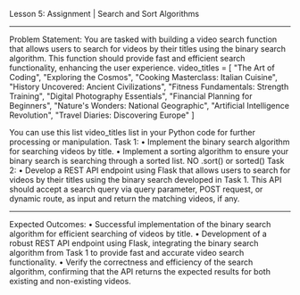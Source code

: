 Lesson 5: Assignment | Search and Sort Algorithms
________________________________________

Problem Statement: You are tasked with building a video search function that allows users to search for videos by their titles using the binary search algorithm. This function should provide fast and efficient search functionality, enhancing the user experience.
video_titles = [
    "The Art of Coding",
    "Exploring the Cosmos",
    "Cooking Masterclass: Italian Cuisine",
    "History Uncovered: Ancient Civilizations",
    "Fitness Fundamentals: Strength Training",
    "Digital Photography Essentials",
    "Financial Planning for Beginners",
    "Nature's Wonders: National Geographic",
    "Artificial Intelligence Revolution",
    "Travel Diaries: Discovering Europe"
]

You can use this list video_titles list in your Python code for further processing or manipulation.
Task 1:
•	Implement the binary search algorithm for searching videos by title.
•	Implement a sorting algorithm to ensure your binary search is searching through a sorted list. NO .sort() or sorted()
Task 2:
•	Develop a REST API endpoint using Flask that allows users to search for videos by their titles using the binary search developed in Task 1. This API should accept a search query via query parameter, POST request, or dynamic route, as input and return the matching videos, if any.

________________________________________
Expected Outcomes:
•	Successful implementation of the binary search algorithm for efficient searching of videos by title.
•	Development of a robust REST API endpoint using Flask, integrating the binary search algorithm from Task 1 to provide fast and accurate video search functionality.
•	Verify the correctness and efficiency of the search algorithm, confirming that the API returns the expected results for both existing and non-existing videos.

